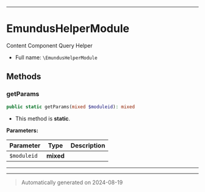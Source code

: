 ***

# EmundusHelperModule

Content Component Query Helper



* Full name: `\EmundusHelperModule`




## Methods


### getParams



```php
public static getParams(mixed $moduleid): mixed
```



* This method is **static**.




**Parameters:**

| Parameter | Type | Description |
|-----------|------|-------------|
| `$moduleid` | **mixed** |  |





***


***
> Automatically generated on 2024-08-19
